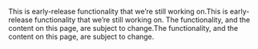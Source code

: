 <span data-ttu-id="42994-101">This is early-release functionality that we’re still working on.</span><span class="sxs-lookup"><span data-stu-id="42994-101">This is early-release functionality that we’re still working on.</span></span> <span data-ttu-id="42994-102">The functionality, and the content on this page, are subject to change.</span><span class="sxs-lookup"><span data-stu-id="42994-102">The functionality, and the content on this page, are subject to change.</span></span>

